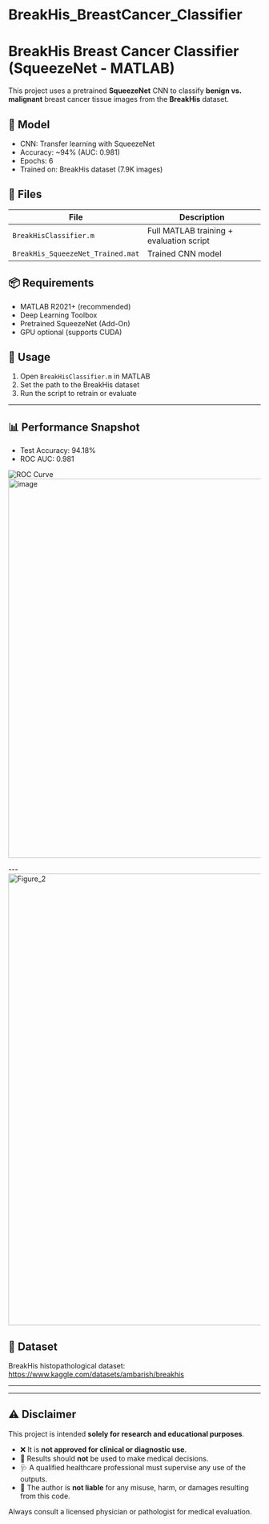 # BreakHis_BreastCancer_Classifier


# BreakHis Breast Cancer Classifier (SqueezeNet - MATLAB)

This project uses a pretrained **SqueezeNet** CNN to classify **benign vs. malignant** breast cancer tissue images from the **BreakHis** dataset.

## 🧠 Model
- CNN: Transfer learning with SqueezeNet
- Accuracy: ~94% (AUC: 0.981)
- Epochs: 6
- Trained on: BreakHis dataset (7.9K images)

## 📁 Files

| File                             | Description                              |
|----------------------------------|------------------------------------------|
| `BreakHisClassifier.m`           | Full MATLAB training + evaluation script |
| `BreakHis_SqueezeNet_Trained.mat`| Trained CNN model                        |

## 📦 Requirements

- MATLAB R2021+ (recommended)
- Deep Learning Toolbox
- Pretrained SqueezeNet (Add-On)
- GPU optional (supports CUDA)

## 🚀 Usage

1. Open `BreakHisClassifier.m` in MATLAB
2. Set the path to the BreakHis dataset
3. Run the script to retrain or evaluate

---

## 📊 Performance Snapshot

- Test Accuracy: 94.18%
- ROC AUC: 0.981

![ROC Curve](./roc_curve.png)
<img width="987" height="757" alt="image" src="https://github.com/user-attachments/assets/78b8cd14-6036-4e32-85d5-e35d103f7694" />

---<img width="1160" height="902" alt="Figure_2" src="https://github.com/user-attachments/assets/84b75206-6398-4340-9acd-d89f28f109e5" />


## 🔬 Dataset
BreakHis histopathological dataset:  
https://www.kaggle.com/datasets/ambarish/breakhis

---


---

## ⚠️ Disclaimer

This project is intended **solely for research and educational purposes**.

- ❌ It is **not approved for clinical or diagnostic use**.
- 🧪 Results should **not** be used to make medical decisions.
- 🩺 A qualified healthcare professional must supervise any use of the outputs.
- 🛑 The author is **not liable** for any misuse, harm, or damages resulting from this code.

Always consult a licensed physician or pathologist for medical evaluation.

